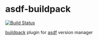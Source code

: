 # asdf-buildpack

[![Build Status](https://github.com/johnlayton/asdf-buildpack/workflows/main/badge.svg)](https://github.com/johnlayton/asdf-buildpack/actions)

[buildpack](https://github.com/buildpacks/pack) plugin for [asdf](https://github.com/asdf-vm/asdf) version manager

